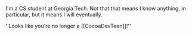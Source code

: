 I'm a CS student at Georgia Tech.  Not that that means I know anything, in particular, but it means I will eventually.



''Looks like you're no longer a [[CocoaDevTeen]]!''
